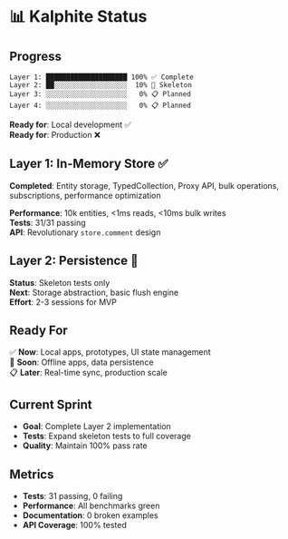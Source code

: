# 📊 Kalphite Status

## Progress

```
Layer 1: ████████████████████ 100% ✅ Complete
Layer 2: ██░░░░░░░░░░░░░░░░░░  10% 🚧 Skeleton
Layer 3: ░░░░░░░░░░░░░░░░░░░░   0% 📋 Planned
Layer 4: ░░░░░░░░░░░░░░░░░░░░   0% 📋 Planned
```

**Ready for**: Local development ✅  
**Ready for**: Production ❌

## Layer 1: In-Memory Store ✅

**Completed**: Entity storage, TypedCollection, Proxy API, bulk operations, subscriptions, performance optimization

**Performance**: 10k entities, <1ms reads, <10ms bulk writes  
**Tests**: 31/31 passing  
**API**: Revolutionary `store.comment` design

## Layer 2: Persistence 🚧

**Status**: Skeleton tests only  
**Next**: Storage abstraction, basic flush engine  
**Effort**: 2-3 sessions for MVP

## Ready For

✅ **Now**: Local apps, prototypes, UI state management  
🚧 **Soon**: Offline apps, data persistence  
📋 **Later**: Real-time sync, production scale

## Current Sprint

- **Goal**: Complete Layer 2 implementation
- **Tests**: Expand skeleton tests to full coverage
- **Quality**: Maintain 100% pass rate

## Metrics

- **Tests**: 31 passing, 0 failing
- **Performance**: All benchmarks green
- **Documentation**: 0 broken examples
- **API Coverage**: 100% tested
